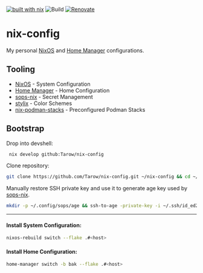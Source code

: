 [![built with nix](https://img.shields.io/static/v1?logo=nixos&logoColor=white&label=&message=Built%20with%20Nix&color=41439a)](https://builtwithnix.org)
![Build](https://github.com/tarow/nix-config/actions/workflows/ci.yaml/badge.svg)
[![Renovate](https://img.shields.io/badge/renovate-enabled-brightgreen.svg)](https://renovatebot.com)

# nix-config

My personal [NixOS](https://nixos.org/) and [Home Manager](https://github.com/nix-community/home-manager) configurations.

## Tooling

- [NixOS](https://nixos.org/) - System Configuration
- [Home Manager](https://github.com/nix-community/home-manager) - Home Configuration
- [sops-nix](https://github.com/Mic92/sops-nix) - Secret Management
- [stylix](https://github.com/danth/stylix) - Color Schemes
- [nix-podman-stacks](https://github.com/Tarow/nix-podman-stacks) - Preconfigured Podman Stacks

## Bootstrap

Drop into devshell:

```bash
 nix develop github:Tarow/nix-config
```

Clone repository:

```bash
git clone https://github.com/Tarow/nix-config.git ~/nix-config && cd ~/nix-config
```

Manually restore SSH private key and use it to generate age key used by [sops-nix](https://github.com/Mic92/sops-nix).

```bash
mkdir -p ~/.config/sops/age && ssh-to-age -private-key -i ~/.ssh/id_ed25519 -o ~/.config/sops/age/keys.txt
```

---

#### Install System Configuration:

```bash
nixos-rebuild switch --flake .#<host>
```

#### Install Home Configuration:

```bash
home-manager switch -b bak --flake .#<host>
```
